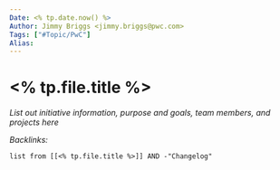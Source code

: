 ```yaml
---
Date: <% tp.date.now() %>
Author: Jimmy Briggs <jimmy.briggs@pwc.com>
Tags: ["#Topic/PwC"]
Alias:
---
```


# <% tp.file.title %>

*List out initiative information, purpose and goals, team members, and projects here*

*Backlinks:*

```dataview
list from [[<% tp.file.title %>]] AND -"Changelog"
```